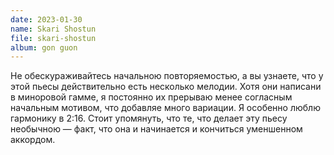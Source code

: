 ```yaml
---
date: 2023-01-30
name: Skari Shostun
file: skari-shostun
album: gon guon
---
```


Не обескураживайтесь начальною повторяемостью, а вы узнаете, что у этой пьесы действительно есть несколько мелодии. Хотя они написани в миноровой гамме, я постоянно их прерываю менее согласным начальным мотивом, что добавляе много вариации. Я особенно люблю гармонику в 2:16. Стоит упомянуть, что те, что делает эту пьесу необычною — факт, что она и начинается и кончиться уменшенном аккордом.
